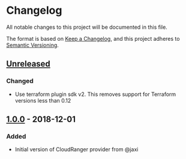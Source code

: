# Changelog
All notable changes to this project will be documented in this file.

The format is based on [Keep a Changelog](https://keepachangelog.com/en/1.0.0/),
and this project adheres to [Semantic Versioning](https://semver.org/spec/v2.0.0.html).

## [Unreleased]
### Changed
- Use terraform plugin sdk v2. This removes support for Terraform versions less than 0.12

## [1.0.0] - 2018-12-01
### Added
- Initial version of CloudRanger provider from @jaxi

[Unreleased]: https://github.com/ontariosystems/terraform-provider-cloudranger/compare/v1.0.0...HEAD
[1.0.0]: https://github.com/ontariosystems/terraform-provider-cloudranger/releases/tag/v1.0.0
